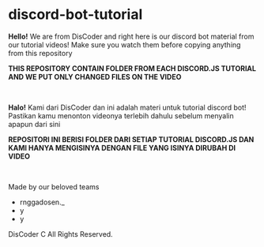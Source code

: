 # discord-bot-tutorial

**Hello!**
We are from DisCoder and right here is our discord bot material from our tutorial videos!
Make sure you watch them before copying anything from this repository

**THIS REPOSITORY CONTAIN FOLDER FROM EACH DISCORD.JS TUTORIAL AND WE PUT ONLY CHANGED FILES ON THE VIDEO**

</br>

**Halo!**
Kami dari DisCoder dan ini adalah materi untuk tutorial discord bot!
Pastikan kamu menonton videonya terlebih dahulu sebelum menyalin apapun dari sini

**REPOSITORI INI BERISI FOLDER DARI SETIAP TUTORIAL DISCORD.JS DAN KAMI HANYA MENGISINYA DENGAN FILE YANG ISINYA DIRUBAH DI VIDEO**

</br>

Made by our beloved teams
- rnggadosen._
- y
- y

DisCoder C All Rights Reserved.
